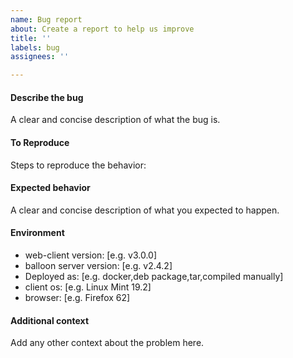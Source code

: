```yaml
---
name: Bug report
about: Create a report to help us improve
title: ''
labels: bug
assignees: ''

---
```


#### Describe the bug
A clear and concise description of what the bug is.

#### To Reproduce
Steps to reproduce the behavior:

#### Expected behavior
A clear and concise description of what you expected to happen.

#### Environment
 - web-client version: [e.g. v3.0.0]
 - balloon server version: [e.g. v2.4.2]
 - Deployed as: [e.g. docker,deb package,tar,compiled manually]
 - client os: [e.g. Linux Mint 19.2]
 - browser: [e.g. Firefox 62]

#### Additional context
Add any other context about the problem here.
